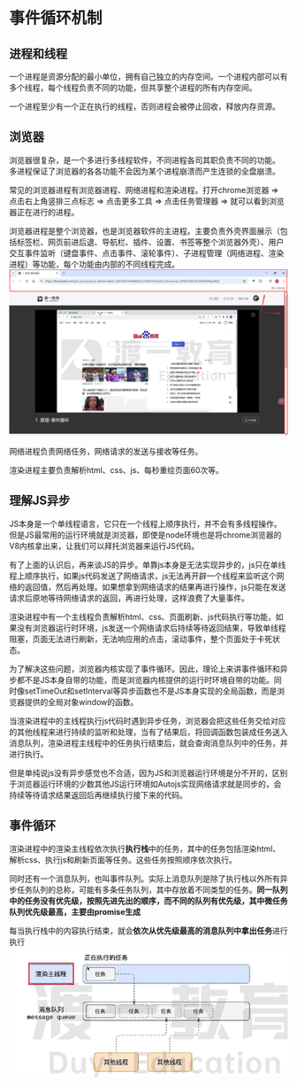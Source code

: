 # 事件循环机制

## 进程和线程
一个进程是资源分配的最小单位，拥有自己独立的内存空间。一个进程内部可以有多个线程，每个线程负责不同的功能，但共享整个进程的所有内存空间。

一个进程至少有一个正在执行的线程，否则进程会被停止回收，释放内存资源。

## 浏览器
浏览器很复杂，是一个多进行多线程软件，不同进程各司其职负责不同的功能。 多进程保证了浏览器的各各功能不会因为某个进程崩溃而产生连锁的全盘崩溃。

常见的浏览器进程有浏览器进程、网络进程和渲染进程。打开chrome浏览器 => 点击右上角竖排三点标志 => 点击更多工具 => 点击任务管理器 => 就可以看到浏览器正在进行的进程。

浏览器进程是整个浏览器，也是浏览器软件的主进程。主要负责外壳界面展示（包括标签栏、网页前进后退、导航栏、插件、设置、书签等整个浏览器外壳）、用户交互事件监听（键盘事件、点击事件、滚轮事件）、子进程管理（网络进程、渲染进程）等功能，每个功能由内部的不同线程完成。![](images/浏览器进程.png)

网络进程负责网络任务，网络请求的发送与接收等任务。

渲染进程主要负责解析html、css、js、每秒重绘页面60次等。

## 理解JS异步
JS本身是一个单线程语言，它只在一个线程上顺序执行，并不会有多线程操作。但是JS最常用的运行环境就是浏览器，即使是node环境也是将chrome浏览器的V8内核拿出来，让我们可以拜托浏览器来运行JS代码。

有了上面的认识后，再来谈JS的异步。单靠js本身是无法实现异步的，js只在单线程上顺序执行，如果js代码发送了网络请求，js无法再开辟一个线程来监听这个网络的返回值，然后再处理。如果想拿到网络请求的结果再进行操作，js只能在发送请求后原地等待网络请求的返回，再进行处理，这样浪费了大量事件。

渲染进程中有一个主线程负责解析html、css、页面刷新、js代码执行等功能，如果没有浏览器运行时环境，js发送一个网络请求后持续等待返回结果，导致单线程阻塞，页面无法进行刷新，无法响应用的点击，滚动事件，整个页面处于卡死状态。

为了解决这些问题，浏览器内核实现了事件循环。因此，理论上来讲事件循环和异步都不是JS本身自带的功能，而是浏览器内核提供的运行时环境自带的功能。同时像setTimeOut和setInterval等异步函数也不是JS本身实现的全局函数，而是浏览器提供的全局对象window的函数。

当渲染进程中的主线程执行js代码时遇到异步任务，浏览器会把这些任务交给对应的其他线程来进行持续的监听和处理，当有了结果后，将回调函数包装成任务送入消息队列，渲染进程主线程中的任务执行结束后，就会查询消息队列中的任务，并进行执行。

但是单纯说js没有异步感觉也不合适，因为JS和浏览器运行环境是分不开的，区别于浏览器运行环境的少数其他JS运行环境如Autojs实现网络请求就是同步的，会持续等待请求结果返回后再继续执行接下来的代码。


## 事件循环
渲染进程中的渲染主线程依次执行**执行栈**中的任务，其中的任务包括渲染html、解析css、执行js和刷新页面等任务。这些任务按照顺序依次执行。

同时还有一个消息队列，也叫事件队列。实际上消息队列是除了执行栈以外所有异步任务队列的总称，可能有多条任务队列，其中存放着不同类型的任务。**同一队列中的任务没有优先级，按照先进先出的顺序，而不同的队列有优先级，其中微任务队列优先级最高，主要由promise生成**

每当执行栈中的内容执行结束，就会**依次从优先级最高的消息队列中拿出任务**进行执行
![](images/事件循环.png)
